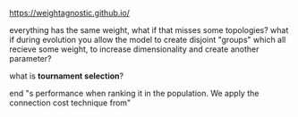 https://weightagnostic.github.io/

everything has the same weight, what if that misses some topologies? what if during evolution you allow the model to create disjoint "groups" which all recieve some weight, to increase dimensionality and create another parameter?

what is **tournament selection**?

end "s performance when ranking it in the population. We apply the connection cost technique from"


